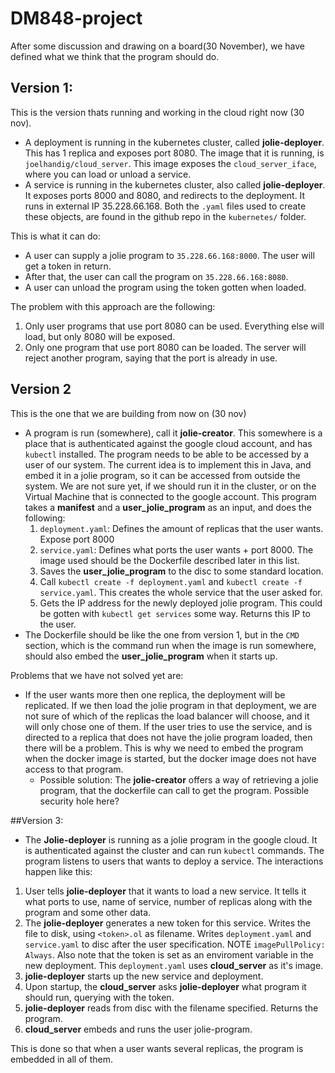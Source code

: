 # DM848-project

After some discussion and drawing on a board(30 November), we have defined what we think that the program should do.

## Version 1:
This is the version thats running and working in the cloud right now (30 nov).
- A deployment is running in the kubernetes cluster, called **jolie-deployer**. This has 1 replica and exposes port 8080. The image that it is running, is `joelhandig/cloud_server`. This image exposes the `cloud_server_iface`, where you can load or unload a service.
- A service is running in the kubernetes cluster, also called **jolie-deployer**. It exposes ports 8000 and 8080, and redirects to the deployment. It runs in external IP 35.228.66.168. Both the `.yaml` files used to create these objects, are found in the github repo in the `kubernetes/` folder.

This is what it can do:
- A user can supply a jolie program to `35.228.66.168:8000`. The user will get a token in return. 
- After that, the user can call the program on `35.228.66.168:8080`.
- A user can unload the program using the token gotten when loaded.

The problem with this approach are the following:
1. Only user programs that use port 8080 can be used. Everything else will load, but only 8080 will be exposed.
2. Only one program that use port 8080 can be loaded. The server will reject another program, saying that the port is already in use.

## Version 2
This is the one that we are building from now on (30 nov)
* A program is run (somewhere), call it **jolie-creator**. This somewhere is a place that is authenticated against the google cloud account, and has `kubectl` installed. The program needs to be able to be accessed by a user of our system. The current idea is to implement this in Java, and embed it in a jolie program, so it can be accessed from outside the system. We are not sure yet, if we should run it in the cluster, or on the Virtual Machine that is connected to the google account. This program takes a **manifest** and a **user_jolie_program** as an input, and does the following:
    1. `deployment.yaml`: Defines the amount of replicas that the user wants. Expose port 8000
    2. `service.yaml`: Defines what ports the user wants + port 8000. The image used should be the Dockerfile described later in this list.
    3. Saves the **user_jolie_program** to the disc to some standard location.
    4. Call `kubectl create -f deployment.yaml` and `kubectl create -f service.yaml`. This creates the whole service that the user asked for.
    5. Gets the IP address for the newly deployed jolie program. This could be gotten with `kubectl get services` some way. Returns this IP to the user.
* The Dockerfile should be like the one from version 1, but in the `CMD` section, which is the command run when the image is run somewhere, should also embed the **user_jolie_program** when it starts up.

Problems that we have not solved yet are:
* If the user wants more then one replica, the deployment will be replicated. If we then load the jolie program in that deployment, we are not sure of which of the replicas the load balancer will choose, and it will only chose one of them. If the user tries to use the service, and is directed to a replica that does not have the jolie program loaded, then there will be a problem. This is why we need to embed the program when the docker image is started, but the docker image does not have access to that program.
    * Possible solution: The **jolie-creator** offers a way of retrieving a jolie program, that the dockerfile can call to get the program. Possible security hole here?


##Version 3:
* The **Jolie-deployer** is running as a jolie program in the google cloud. It is authenticated against the cluster and can run `kubectl` commands. The program listens to users that wants to deploy a service. The interactions happen like this:
1. User tells **jolie-deployer** that it wants to load a new service. It tells it what ports to use, name of service, number of replicas along with the program and some other data.
2. The **jolie-deployer** generates a new token for this service. Writes the file to disk, using `<token>.ol` as filename. Writes `deployment.yaml` and `service.yaml` to disc after the user specification. NOTE `imagePullPolicy: Always`. Also note that the token is set as an enviroment variable in the new deployment. This `deployment.yaml` uses **cloud_server** as it's image.
3. **jolie-deployer** starts up the new service and deployment.
4. Upon startup, the **cloud_server** asks **jolie-deployer** what program it should run, querying with the token.
5. **jolie-deployer** reads from disc with the filename specified. Returns the program.
6. **cloud_server** embeds and runs the user jolie-program.

This is done so that when a user wants several replicas, the program is embedded in all of them.